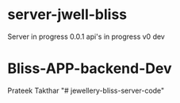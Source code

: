 # server-jwell-bliss

Server in progress 0.0.1
api's in progress v0 dev

# Bliss-APP-backend-Dev

Prateek Takthar
"# jewellery-bliss-server-code" 
